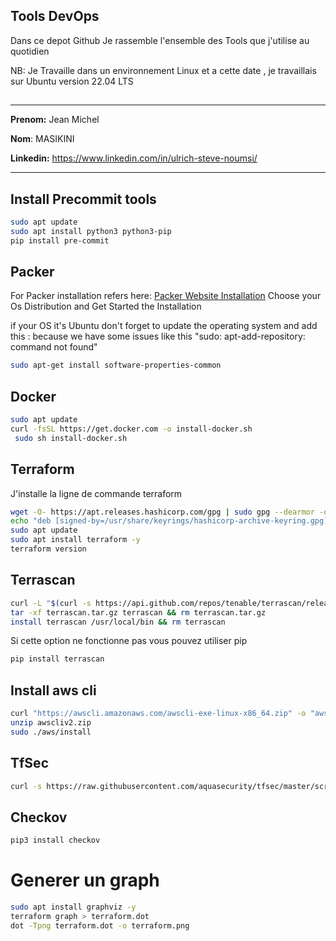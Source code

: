 
## Tools DevOps

Dans ce depot Github Je rassemble l'ensemble des Tools que j'utilise au quotidien

NB: Je Travaille dans un environnement Linux et a cette date , je travaillais sur Ubuntu version 22.04 LTS

## 
---------------
**Prenom:** Jean Michel

**Nom**: MASIKINI

**Linkedin:** https://www.linkedin.com/in/ulrich-steve-noumsi/ 

---------------

## Install Precommit tools
```bash
sudo apt update
sudo apt install python3 python3-pip
pip install pre-commit

```
## Packer
For Packer installation refers here: [Packer Website Installation](https://developer.hashicorp.com/packer/tutorials/docker-get-started/get-started-install-cli)
Choose your Os Distribution and Get Started the Installation 

if your OS it's Ubuntu don't forget to update the operating system
and add this : because we have some issues like this "sudo: apt-add-repository: command not found"
```bash
sudo apt-get install software-properties-common
```

## Docker
```bash
sudo apt update 
curl -fsSL https://get.docker.com -o install-docker.sh
 sudo sh install-docker.sh
```
## Terraform
J'installe la ligne de commande terraform
```bash
wget -O- https://apt.releases.hashicorp.com/gpg | sudo gpg --dearmor -o /usr/share/keyrings/hashicorp-archive-keyring.gpg
echo "deb [signed-by=/usr/share/keyrings/hashicorp-archive-keyring.gpg] https://apt.releases.hashicorp.com $(lsb_release -cs) main" | sudo tee /etc/apt/sources.list.d/hashicorp.list
sudo apt update
sudo apt install terraform -y
terraform version
```
## Terrascan
```bash 
curl -L "$(curl -s https://api.github.com/repos/tenable/terrascan/releases/latest | grep -o -E "https://.+?_Darwin_x86_64.tar.gz")" > terrascan.tar.gz
tar -xf terrascan.tar.gz terrascan && rm terrascan.tar.gz
install terrascan /usr/local/bin && rm terrascan
```
Si cette option ne fonctionne pas vous pouvez utiliser pip
```bash 
pip install terrascan
```
## Install aws cli
```bash 
curl "https://awscli.amazonaws.com/awscli-exe-linux-x86_64.zip" -o "awscliv2.zip"
unzip awscliv2.zip
sudo ./aws/install
```
## TfSec

```bash 
curl -s https://raw.githubusercontent.com/aquasecurity/tfsec/master/scripts/install_linux.sh | bash
```

## Checkov
```bash 
pip3 install checkov
```

# Generer un graph

```bash
sudo apt install graphviz -y 
terraform graph > terraform.dot
dot -Tpng terraform.dot -o terraform.png
```